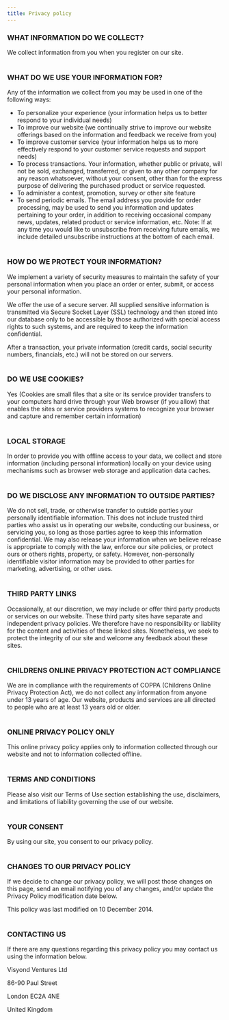```yaml
---
title: Privacy policy
---
```

### **WHAT INFORMATION DO WE COLLECT?**

We collect information from you when you register on our site.
<br></br>

### **WHAT DO WE USE YOUR INFORMATION FOR?**

Any of the information we collect from you may be used in one of the following ways:

* To personalize your experience (your information helps us to better respond to your individual needs)
* To improve our website (we continually strive to improve our website offerings based on the information and feedback we receive from you)
* To improve customer service (your information helps us to more effectively respond to your customer service requests and support needs)
* To process transactions. Your information, whether public or private, will not be sold, exchanged, transferred, or given to any other company for any reason whatsoever, without your consent, other than for the express purpose of delivering the purchased product or service requested.
* To administer a contest, promotion, survey or other site feature
* To send periodic emails. The email address you provide for order processing, may be used to send you information and updates pertaining to your order, in addition to receiving occasional company news, updates, related product or service information, etc. Note: If at any time you would like to unsubscribe from receiving future emails, we include detailed unsubscribe instructions at the bottom of each email.
<br></br>

### **HOW DO WE PROTECT YOUR INFORMATION?**

We implement a variety of security measures to maintain the safety of your personal information when you place an order or enter, submit, or access your personal information.

We offer the use of a secure server. All supplied sensitive information is transmitted via Secure Socket Layer (SSL) technology and then stored into our database only to be accessible by those authorized with special access rights to such systems, and are required to keep the information confidential.

After a transaction, your private information (credit cards, social security numbers, financials, etc.) will not be stored on our servers.
<br></br>

### **DO WE USE COOKIES?**

Yes (Cookies are small files that a site or its service provider transfers to your computers hard drive through your Web browser (if you allow) that enables the sites or service providers systems to recognize your browser and capture and remember certain information)
<br></br>

### **LOCAL STORAGE**

In order to provide you with offline access to your data, we collect and store information (including personal information) locally on your device using mechanisms such as browser web storage and application data caches.
<br></br>

### **DO WE DISCLOSE ANY INFORMATION TO OUTSIDE PARTIES?**

We do not sell, trade, or otherwise transfer to outside parties your personally identifiable information. This does not include trusted third parties who assist us in operating our website, conducting our business, or servicing you, so long as those parties agree to keep this information confidential. We may also release your information when we believe release is appropriate to comply with the law, enforce our site policies, or protect ours or others rights, property, or safety. However, non-personally identifiable visitor information may be provided to other parties for marketing, advertising, or other uses.
<br></br>

### **THIRD PARTY LINKS**

Occasionally, at our discretion, we may include or offer third party products or services on our website. These third party sites have separate and independent privacy policies. We therefore have no responsibility or liability for the content and activities of these linked sites. Nonetheless, we seek to protect the integrity of our site and welcome any feedback about these sites.
<br></br>

### **CHILDRENS ONLINE PRIVACY PROTECTION ACT COMPLIANCE**

We are in compliance with the requirements of COPPA (Childrens Online Privacy Protection Act), we do not collect any information from anyone under 13 years of age. Our website, products and services are all directed to people who are at least 13 years old or older.
<br></br>

### **ONLINE PRIVACY POLICY ONLY**

This online privacy policy applies only to information collected through our website and not to information collected offline.
<br></br>

### **TERMS AND CONDITIONS**

Please also visit our Terms of Use section establishing the use, disclaimers, and limitations of liability governing the use of our website.
<br></br>

### **YOUR CONSENT**

By using our site, you consent to our privacy policy.
<br></br>

### **CHANGES TO OUR PRIVACY POLICY**

If we decide to change our privacy policy, we will post those changes on this page, send an email notifying you of any changes, and/or update the Privacy Policy modification date below.

This policy was last modified on 10 December 2014.
<br></br>

### **CONTACTING US**

If there are any questions regarding this privacy policy you may contact us using the information below.

Visyond Ventures Ltd

86-90 Paul Street

London EC2A 4NE

United Kingdom
